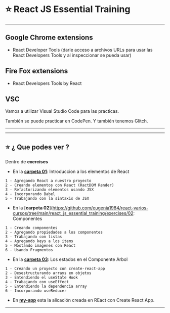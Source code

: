 # :star: React JS Essential Training

---

## Google Chrome extensions

- React Developer Tools (darle acceso a archivos URLs para usar las React Developers Tools y al inspeccionar se pueda usar)

## Fire Fox extensions

- React Developers Tools by React

## VSC

Vamos a utilizar Visual Studio Code para las practicas.

También se puede practicar en CodePen. Y también tenemos Glitch.

---
---

## :star: ¿ Que podes ver ?

Dentro de **exercises**

- En la [**carpeta 01**](https://github.com/eugenia1984/react-varios-cursos/tree/main/react_js_essential_training/exercises/01): Introduccion a los elementos de React
```
1 - Agregando React a nuestro proyecto
2 - Creando elementos con React (RactDOM Render)
3 - Refactorizando elementos usando JSX
4 - Incorporando Babel
5 - Trabajando con la sintaxis de JSX
```

- En la [**carpeta 02**](https://github.com/eugenia1984/react-varios-cursos/tree/main/react_js_essential_training/exercises/02: Componentes 
```
1 - Creando componentes
2 - Agregando propiedades a los componentes
3 - Trabajando con listas
4 - Agregando keys a los items
5 - Mostando imagenes con React
6 - Usando Fragmentos
```


- En la [**carpeta 03**](https://github.com/eugenia1984/react-varios-cursos/tree/main/react_js_essential_training/exercises/03): Los estados en el Componente Arbol
```
1 - Creando un proyecto con create-react-app
2 - Desestructurando arrays en objetos
3 - Entendiendo el useState Hook
4 - Trabajando con useEffect
5 - Entendiendo la dependencia array
6 - Incorporando useReducer
```

- En [**my-app**](https://github.com/eugenia1984/react-varios-cursos/tree/main/react_js_essential_training/exercises/my-app) esta la alicación creada en REact con Create React App.

---
